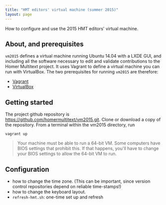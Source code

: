 ```yaml
---
title: "HMT editors' virtual machine (summer 2015)"
layout: page
---
```


How to configure and use the 2015 HMT editors' virtual machine.  


## About, and prerequisites ##

`vm2015` defines a virtual machine running Ubuntu 14.04 with a LXDE GUI, and including all the software necessary to edit and validate contributions to the Homer Multitext project.  It uses Vagrant to define a virtual machine you can run with  VirtualBox.  The two prerequisites for running `vm2015` are therefore:

- [Vagrant](https://www.vagrantup.com/)
- [VirtualBox](https://www.virtualbox.org/)

## Getting started ##


The project github repository is <https://github.com/homermultitext/vm2015.git>.  Clone or download a copy of the repository.  From a terminal within the vm2015 directory, run

    vagrant up

> Your machine must be able to run a 64-bit VM.  Some computers have BIOS settings that prohibit this.  If that happens, you'll have to change your BIOS settings to allow the 64-bit VM to run.



## Configuration


- how to change the time zone.  (This can be important, since version control repositories depend on reliable time-stamps!)
- how to change the keyboard layout.
- `refresh-hmt.sh`: one-time set up and refresh



